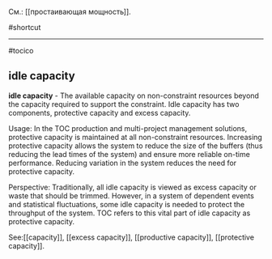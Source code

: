 См.: [[простаивающая мощность]].

#shortcut




<hr/>

#tocico

## idle capacity

<b>idle capacity</b> - The available capacity on non-constraint resources beyond the capacity required to support the constraint. Idle capacity has two components, protective capacity and excess capacity. 


Usage: In the TOC production and multi-project management solutions, protective capacity is maintained at all non-constraint resources. Increasing protective capacity allows the system to reduce the size of the buffers (thus reducing the lead times of the system) and ensure more reliable on-time performance. Reducing variation in the system reduces the need for protective capacity. 

Perspective: Traditionally, all idle capacity is viewed as excess capacity or waste that should be trimmed.  However, in a system of dependent events and statistical fluctuations, some idle capacity is needed to protect the throughput of the system. TOC refers to this vital part of idle capacity as protective capacity.  



See:[[capacity]], [[excess capacity]], [[productive capacity]], [[protective capacity]].
